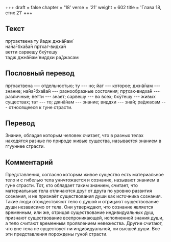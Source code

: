 +++
draft = false
chapter = '18'
verse = '21'
weight = 602
title = 'Глава 18, стих 21'
+++
## Текст

пр̣тхактвена ту йадж джн̃а̄нам̇  
на̄на̄-бха̄ва̄н пр̣тхаг-видха̄н  
ветти сарвешу бхӯтешу  
тадж джн̃а̄нам̇ виддхи ра̄джасам

## Пословный перевод

пр̣тхактвена --- отдельностью; ту --- но; йат --- которое; джн̃а̄нам ---
знание; на̄на̄-бха̄ва̄н --- разнообразные состояния; пр̣тхак-видха̄н ---
различные; ветти --- знает; сарвешу --- во всех; бхӯтешу --- живых
существах; тат --- то; джн̃а̄нам --- знание; виддхи --- знай; ра̄джасам ---
относящееся к гуне страсти.

## Перевод

Знание, обладая которым человек считает, что в разных телах находятся
разные по природе живые существа, называется знанием в ггууннее страсти.

## Комментарий

Представления, согласно которым живое существо есть материальное тело и
с гибелью тела уничтожается и сознание, называют знанием в гуне страсти.
Тот, кто обладает таким знанием, считает, что материальные тела
отличаются друг от друга по уровню развития сознания, и не признаёт
существования души как источника сознания. Такие люди отождествляют тело
с душой и отрицают существование души независимо от тела. Они
утверждают, что сознание является временным, или же, отрицая
существование индивидуальных душ, признают существование всепроникающей,
исполненной знания души, а тело считают временным проявлением
невежества. Другие считают, что вне тела не существует ни
индивидуальной, ни высшей души. Все эти представления порождены гуной
страсти.
